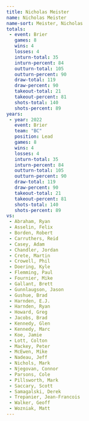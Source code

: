 ```yaml
---
title: Nicholas Meister
name: Nicholas Meister
name-sort: Meister, Nicholas
totals:
 - event: Brier
   games: 8
   wins: 4
   losses: 4
   inturn-total: 35
   inturn-percent: 84
   outturn-total: 105
   outturn-percent: 90
   draw-total: 119
   draw-percent: 90
   takeout-total: 21
   takeout-percent: 81
   shots-total: 140
   shots-percent: 89
years:
 - year: 2022
   event: Brier
   team: "BC"
   position: Lead
   games: 8
   wins: 4
   losses: 4
   inturn-total: 35
   inturn-percent: 84
   outturn-total: 105
   outturn-percent: 90
   draw-total: 119
   draw-percent: 90
   takeout-total: 21
   takeout-percent: 81
   shots-total: 140
   shots-percent: 89
vs:
 - Abraham, Ryan
 - Asselin, Felix
 - Borden, Robert
 - Carruthers, Reid
 - Casey, Adam
 - Chandler, Jordan
 - Crete, Martin
 - Crowell, Phil
 - Doering, Kyle
 - Flemming, Paul
 - Fournier, Mike
 - Gallant, Brett
 - Gunnlaugson, Jason
 - Gushue, Brad
 - Harnden, E.J.
 - Harnden, Ryan
 - Howard, Greg
 - Jacobs, Brad
 - Kennedy, Glen
 - Kennedy, Marc
 - Koe, Jamie
 - Lott, Colton
 - Mackey, Peter
 - McEwen, Mike
 - Nadeau, Jeff
 - Nichols, Mark
 - Njegovan, Connor
 - Parsons, Cole
 - Pillsworth, Mark
 - Saccary, Scott
 - Samagalski, Derek
 - Trepanier, Jean-Francois
 - Walker, Geoff
 - Wozniak, Matt
---
```

